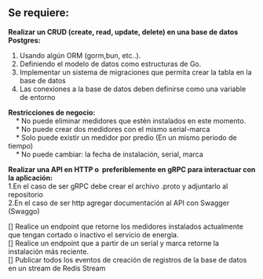 ## Se requiere:  

**Realizar un CRUD (create, read, update, delete) en una base de datos Postgres:**  
1. Usando algún ORM (gorm,bun, etc..).  
2. Definiendo el modelo de datos como estructuras de Go.  
3. Implementar un sistema de migraciones que permita crear la tabla en la base de datos  
4. Las conexiones a la base de datos deben definirse como una variable de entorno  

**Restricciones de negocio:**   
    * No puede eliminar medidores que estén instalados en este momento.  
    * No puede crear dos medidores con el mismo serial-marca  
    * Solo puede existir un medidor por predio (En un mismo periodo de tiempo)  
    * No puede cambiar: la fecha de instalación, serial, marca  

**Realizar una API en HTTP o  preferiblemente en gRPC para interactuar con la aplicación:**   
    1.En el caso de ser gRPC debe crear el archivo .proto y adjuntarlo al repositorio   
    2.En el caso de ser http agregar documentación al API con Swagger (Swaggo)  

[] Realice un endpoint que retorne los medidores instalados actualmente que tengan cortado o inactivo el servicio de energía.  
[] Realice un endpoint que a partir de un serial y marca retorne la instalación más reciente.  
[] Publicar todos los eventos de creación de registros de la base de datos en un stream de Redis Stream